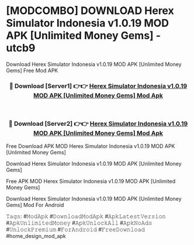 # [MODCOMBO] DOWNLOAD Herex Simulator Indonesia v1.0.19 MOD APK [Unlimited Money Gems] - utcb9
Download Herex Simulator Indonesia v1.0.19 MOD APK [Unlimited Money Gems] Free Mod APK

<div align="center">
<h3>🔴 Download [Server1] 👉👉 <a href="https://apk-comot.site?title=Herex_Simulator_Indonesia_v1.0.19_MOD_APK_[Unlimited_Money_Gems]">Herex Simulator Indonesia v1.0.19 MOD APK [Unlimited Money Gems] Mod Apk</a></h3><br>

<h3>🔴 Download [Server2] 👉👉 <a href="https://apk-comot.site?title=Herex_Simulator_Indonesia_v1.0.19_MOD_APK_[Unlimited_Money_Gems]">Herex Simulator Indonesia v1.0.19 MOD APK [Unlimited Money Gems] Mod Apk</a></h3>
</div>


Free Download APK MOD Herex Simulator Indonesia v1.0.19 MOD APK [Unlimited Money Gems]

Download Herex Simulator Indonesia v1.0.19 MOD APK [Unlimited Money Gems] 

Free APK MOD Herex Simulator Indonesia v1.0.19 MOD APK [Unlimited Money Gems] 

Download Herex Simulator Indonesia v1.0.19 MOD APK [Unlimited Money Gems] Mod For Android

𝚃𝚊𝚐𝚜: #𝙼𝚘𝚍𝙰𝚙𝚔 #𝙳𝚘𝚠𝚗𝚕𝚘𝚊𝚍𝙼𝚘𝚍𝙰𝚙𝚔 #𝙰𝚙𝚔𝙻𝚊𝚝𝚎𝚜𝚝𝚅𝚎𝚛𝚜𝚒𝚘𝚗 #𝙰𝚙𝚔𝚄𝚗𝚕𝚒𝚖𝚒𝚝𝚎𝚍𝙼𝚘𝚗𝚎𝚢 #𝙰𝚙𝚔𝚄𝚗𝚕𝚘𝚌𝚔𝙰𝚕𝚕 #𝙰𝚙𝚔𝙽𝚘𝙰𝚍𝚜 #𝚄𝚗𝚕𝚘𝚌𝚔𝙿𝚛𝚎𝚖𝚒𝚞𝚖 #𝙵𝚘𝚛𝙰𝚗𝚍𝚛𝚘𝚒𝚍 #𝙵𝚛𝚎𝚎𝙳𝚘𝚠𝚗𝚕𝚘𝚊𝚍 #home_design_mod_apk